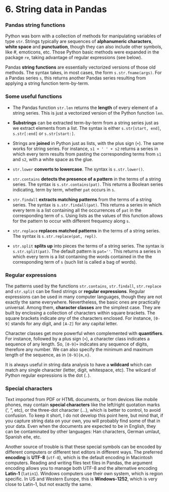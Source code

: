 # 6. String data in Pandas

### Pandas string functions

Python was born with a collection of methods for manipulating variables of type `str`. Strings typically are sequences of **alphanumeric characters**, **white space** and **punctuation**, though they can also include other symbols, like #, emoticons, etc. Those Python basic methods were expanded in the package `re`, taking advantage of regular expressions (see below).

Pandas **string functions** are essentially vectorized versions of those old methods. The syntax takes, in most cases, the form `s.str.fname(args)`. For a Pandas series `s`, this returns another Pandas series resulting from applying a string function term-by-term.

### Some useful functions

* The Pandas function `str.len` returns the **length** of every element of a string series. This is just a vectorized version of the Python function `len`.

* **Substrings** can be extracted term-by-term from a string series just as we extract elements from a list. The syntax is either `s.str[start, end]`, `s.str[:end]` or `s.str[start:]`.  

* Strings are **joined** in Python just as lists, with the plus sign (`+`). The same works for string series. For instance, `s1 + ' ' + s2` returns a series in which every term results from pasting the corresponding terms from `s1` and `s2`, with a white space as the glue.

* `str.lower`  **converts to lowercase**. The syntax is `s.str.lower()`.

* `str.contains` **detects the presence of a pattern** in the terms of a string series. The syntax is `s.str.contains(pat)`. This returns a Boolean series indicating, term by term, whether `pat` occurs in `s`.

* `str.findall` **extracts matching patterns** from the terms of a string series. The syntax is `s.str.findall(pat)`. This returns a series in which every term is a list containing all the occurrences of `pat` in the corresponding term of `s`. Using lists as the values of this function allows for the pattern to occur with different frequency along `s`.

* `str.replace` **replaces matched patterns** in the terms of a string series. The syntax is `s.str.replace(pat, repl)`.

* `str.split` **splits up** into pieces the terms of a string series. The syntax is `s.str.split(pat)`. The default pattern is `pat=''`. This returns a series in which every term is a list containing the words contained in the the corresponding term of `s` (such list is called a bag of words).

### Regular expressions

The patterns used by the functions `str.contains`, `str.findall`, `str.replace` and `str.split` can be fixed strings or **regular expressions**. Regular expressions can be used in many computer languages, though they are not exactly the same everywhere. Nevertheless, the basic ones are practically universal. Among them, **character classes** are the simplest case. They are built by enclosing a collection of characters within square brackets. The square brackets indicate *any* of the characters enclosed. For instance, `[0-9]` stands for any digit, and `[A-Z]` for any capital letter.

Character classes get more powerful when complemented with **quantifiers**. For instance, followed by a plus sign (`+`), a character class indicates a sequence of any length. So, `[0-9]+` indicates any sequence of digits, therefore any number. We can also specify the minimum and maximum length of the sequence, as in `[0-9]{m,n}`.

It is always useful in string data analysis to have a **wildcard** which can match any single character (letter, digit, whitespace, etc). The wilcard of Python regular expressions is the dot (`.`).

### Special characters

Text imported from PDF or HTML documents, or from devices like mobile phones, may contain **special characters** like the left/right quotation marks (‘, “, etc), or the three-dot character (…), which is better to control, to avoid confusion. To keep it short, I do not develop this point here, but mind that, if you capture string data on your own, you will probably find some of that in your data. Even when the documents are expected to be in English, they can be contaminated by other languages: Han characters, German umlaut, Spanish eñe, etc.

Another source of trouble is that these special symbols can be encoded by different computers or different text editors in different ways. The preferred **encoding** is **UTF-8** (`utf-8`), which is the default encoding in Macintosh computers. Reading and writing files text files in Pandas, the argument encoding allows you to manage both UTF-8 and the alternative encoding **Latin-1** (`latin1`). Windows computers use their own system, which is region specific. In US and Western Europe, this is **Windows-1252**, which is very close to Latin-1, but not exactly the same. 
